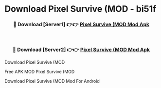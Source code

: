 # Download Pixel Survive (MOD - bi51f



<div align="center">
<h3>🔴 Download [Server1] 👉👉 <a href="https://momento.my/?title=Pixel_Survive_(MOD">Pixel Survive (MOD Mod Apk</a></h3><br>

<h3>🔴 Download [Server2] 👉👉 <a href="https://momento.my/?title=Pixel_Survive_(MOD">Pixel Survive (MOD Mod Apk</a></h3>
</div>



Download Pixel Survive (MOD 

Free APK MOD Pixel Survive (MOD 

Download Pixel Survive (MOD Mod For Android
